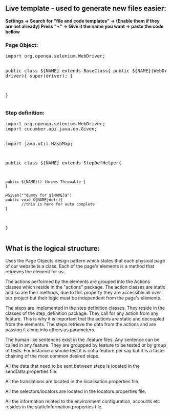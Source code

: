 <h2>Live template - used to generate new files easier:</h2>

<b>Settings -> Search for "file and code templates" -> (Enable them if they are not already) Press "+" -> Give it the name you want -> paste the code bellow</b>  

<h3>Page Object:</h3>
<pre>
import org.openqa.selenium.WebDriver;

public class ${NAME} extends BaseClass{
    public ${NAME}(WebDriver driver){
        super(driver);
    }

}
</pre>

<h3>Step definition:</h3>
<pre>
import org.openqa.selenium.WebDriver;
import cucumber.api.java.en.Given;

import java.util.HashMap;


public class ${NAME} extends StepDefHelper{
    
    public ${NAME}() throws Throwable {
    }
    
    @Given("^dummy for ${NAME}$")
    public void ${NAME}def(){
           //this is here for auto complete
    }
}
</pre>


<h2>What is the logical structure:</h2>

<p>Uses the Page Objects design pattern which states that each physical page of our website is a class.
Each of the page's elements is a method that retrieves the element for us.</p>
 
<p>The actions performed by the elements are grouped into the Actions classes which reside in the "actions" package.
The action classes are static and so are their methods, due to this property they are accessible all over our project 
but their logic must be independent from the page's elements.</p> 
  
<p>The steps are implemented in the step definition classes. They reside in the classes of the step_definition package.
They call for any action from any feature. This is why it is important that the actions are static and decoupled from the elements.
The steps retrieve the data from the actions and are passing it along into others as parameters.</p>
  
<p>The human like sentences exist in the .feature files. Any sentence can be called in any feature. They are groupped 
by feature to be tested or by group of tests. For instance a smoke test it is not a feature per say but it is a faster
chaining of the most common desired steps.</p> 
 
<p>All the data that need to be sent between steps is located in the sendData.properties file.</p>
    
<p>All the translations are located in the localisation.properties file.</p>
    
<p>All the selectors/locators are located in the locators.properties file.</p>
    
<p>All the information related to the environment configuration, accounts etc resides in the staticInformation.properties file.</p>
